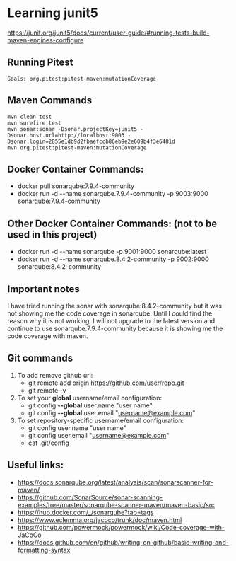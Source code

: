 # Learning junit5

https://junit.org/junit5/docs/current/user-guide/#running-tests-build-maven-engines-configure

## Running Pitest
```
Goals: org.pitest:pitest-maven:mutationCoverage
```

## Maven Commands
```
mvn clean test 
mvn surefire:test 
mvn sonar:sonar -Dsonar.projectKey=junit5 -Dsonar.host.url=http://localhost:9003 -Dsonar.login=2855e1db9d2fbaefccb86eb9e2e609b4f3e6481d
mvn org.pitest:pitest-maven:mutationCoverage
```

## Docker Container Commands:
- docker pull sonarqube:7.9.4-community
- docker run -d --name sonarqube.7.9.4-community -p 9003:9000 sonarqube:7.9.4-community

## Other Docker Container Commands: (not to be used in this project)
- docker run -d --name sonarqube -p 9001:9000 sonarqube:latest
- docker run -d --name sonarqube.8.4.2-community -p 9002:9000 sonarqube:8.4.2-community

## Important notes
I have tried running the sonar with sonarqube:8.4.2-community but it was not showing me the code coverage in sonarqube.
Until I could find the reason why it is not working, I will not upgrade to the latest version and continue to use 
sonarqube.7.9.4-community because it is showing me the code coverage with maven.

## Git commands
1. To add remove github url:
	- git remote add origin https://github.com/user/repo.git
	- git remote -v
2. To set your **global** username/email configuration:
	- git config **--global** user.name "user name"
	- git config **--global** user.email "username@example.com"
3. To set repository-specific username/email configuration:
	- git config user.name "user name"
	- git config user.email "username@example.com"
	- cat .git/config

## Useful links:
- https://docs.sonarqube.org/latest/analysis/scan/sonarscanner-for-maven/
- https://github.com/SonarSource/sonar-scanning-examples/tree/master/sonarqube-scanner-maven/maven-basic/src
- https://hub.docker.com/_/sonarqube?tab=tags
- https://www.eclemma.org/jacoco/trunk/doc/maven.html
- https://github.com/powermock/powermock/wiki/Code-coverage-with-JaCoCo
- https://docs.github.com/en/github/writing-on-github/basic-writing-and-formatting-syntax

